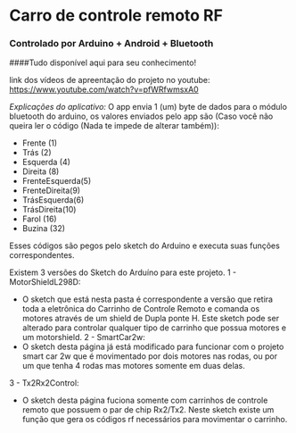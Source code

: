 # Carro de controle remoto RF 
### Controlado por Arduino + Android + Bluetooth
####Tudo disponível aqui para seu conhecimento!

link dos vídeos de apreentação do projeto no youtube: https://www.youtube.com/watch?v=pfWRfwmsxA0
 
 *Explicações do aplicativo:*
 O app envia 1 (um) byte de dados para o módulo bluetooth do arduino, os valores enviados pelo app são (Caso você não queira ler o código (Nada te impede de alterar também)):
 * Frente (1)
 * Trás (2)
 * Esquerda (4)
 * Direita (8)
 * FrenteEsquerda(5)
 * FrenteDireita(9)
 * TrásEsquerda(6)
 * TrásDireita(10)
  * Farol (16)
  * Buzina (32)
 
Esses códigos são pegos pelo sketch do Arduino e executa suas funções correspondentes.

Existem 3 versões do Sketch do Arduíno para este projeto.
1 - MotorShieldL298D:
   - O sketch que está nesta pasta é correspondente a versão que retira toda a eletrônica do Carrinho de Controle Remoto e comanda os motores através de um shield de Dupla ponte H. Este sketch pode ser alterado para controlar qualquer tipo de carrinho que possua motores e um motorshield.
2 - SmartCar2w:
   - O sketch desta página já está modificado para funcionar com o projeto smart car 2w que é movimentado por dois motores nas rodas, ou por um que tenha 4 rodas mas motores somente em duas delas.

3 - Tx2Rx2Control:
   - O sketch desta página fuciona somente com carrinhos de controle remoto que possuem o par de chip Rx2/Tx2. Neste sketch existe um função que gera os códigos rf necessários para movimentar o carrinho.
